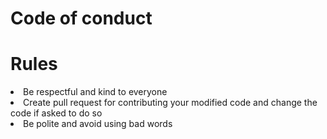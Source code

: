 # Code of conduct

# Rules

<li>Be respectful and kind to everyone </li>
<li>Create pull request for contributing your modified code and change the code if asked to do so </li>
<li>Be polite and avoid using bad words</li>
